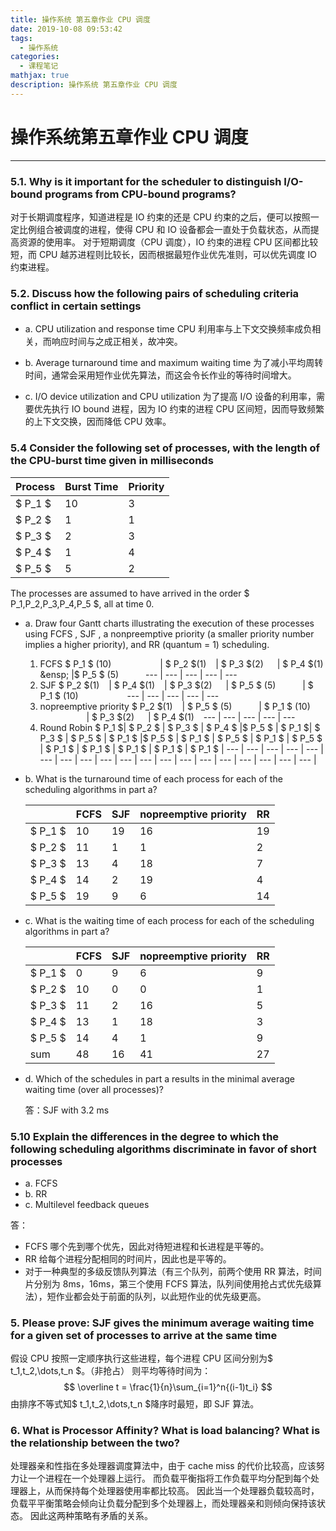 ```yaml
---
title: 操作系统 第五章作业 CPU 调度
date: 2019-10-08 09:53:42
tags:
  - 操作系统
categories:
  - 课程笔记
mathjax: true
description: 操作系统 第五章作业 CPU 调度
---
```

# 操作系统第五章作业 CPU 调度

---

### 5.1. Why is it important for the scheduler to distinguish I/O-bound programs from CPU-bound programs?

对于长期调度程序，知道进程是 IO 约束的还是 CPU 约束的之后，便可以按照一定比例组合被调度的进程，使得 CPU 和 IO 设备都会一直处于负载状态，从而提高资源的使用率。
对于短期调度（CPU 调度），IO 约束的进程 CPU 区间都比较短，而 CPU 越苏进程则比较长，因而根据最短作业优先准则，可以优先调度 IO 约束进程。

### 5.2. Discuss how the following pairs of scheduling criteria conflict in certain settings

- a. CPU utilization and response time
CPU 利用率与上下文交换频率成负相关，而响应时间与之成正相关，故冲突。

- b. Average turnaround time and maximum waiting time
为了减小平均周转时间，通常会采用短作业优先算法，而这会令长作业的等待时间增大。

- c. I/O device utilization and CPU utilization
为了提高 I/O 设备的利用率，需要优先执行 IO bound 进程，因为 IO 约束的进程 CPU 区间短，因而导致频繁的上下文交换，因而降低 CPU 效率。

### 5.4 Consider the following set of processes, with the length of the CPU-burst time given in milliseconds

Process | Burst Time    | Priority
---     | ---           | ---
$ P_1 $ | 10            | 3
$ P_2 $ | 1             | 1
$ P_3 $ | 2             | 3
$ P_4 $ | 1             | 4
$ P_5 $ | 5             | 2

The processes are assumed to have arrived in the order $ P_1,P_2,P_3,P_4,P_5 $, all at time 0.

- a. Draw four Gantt charts illustrating the execution of these processes using FCFS , SJF , a nonpreemptive priority (a smaller priority number implies a higher priority), and RR (quantum = 1) scheduling.
    1. FCFS
        $ P_1 $ (10) &emsp;&emsp;&emsp;&emsp;&emsp; | $ P_2 $(1) &ensp; | $ P_3 $(2) &emsp; | $ P_4 $(1) &ensp; |$ P_5 $  (5) &emsp;&emsp;&ensp;
        --- | --- | --- | --- | ---
    2. SJF
        $ P_2 $(1) &ensp;  | $ P_4 $(1) &ensp; | $ P_3 $(2) &emsp; | $ P_5 $  (5) &emsp;&emsp;&ensp; | $ P_1 $ (10) &emsp;&emsp;&emsp;&emsp;&emsp;
        --- | --- | --- | --- | ---
    3. nopreemptive priority
        $ P_2 $(1) &ensp;  | $ P_5 $  (5) &emsp;&emsp;&ensp; | $ P_1 $ (10) &emsp;&emsp;&emsp;&emsp;&emsp; | $ P_3 $(2) &emsp; | $ P_4 $(1) &ensp;
        --- | --- | --- | --- | ---
    4. Round Robin
        $ P_1 $| $ P_2 $ | $ P_3 $ | $ P_4 $ |$ P_5 $ | $ P_1 $| $ P_3 $ | $ P_5 $ | $ P_1 $ |$ P_5 $ | $ P_1 $ | $ P_5 $ | $ P_1 $ | $ P_5 $ | $ P_1 $ | $ P_1 $ | $ P_1 $ | $ P_1 $ | $ P_1 $ |
        --- | --- | --- | --- | --- | --- | --- | --- | --- | --- | --- | --- | --- | --- | --- | --- | --- | --- | --- |
- b. What is the turnaround time of each process for each of the scheduling algorithms in part a?

    &ensp;  | FCFS  | SJF   | nopreemptive priority     | RR
    ---     | ---   | ---   | ---                       | ---
    $ P_1 $ | 10    | 19    | 16                        | 19
    $ P_2 $ | 11    | 1     | 1                         | 2
    $ P_3 $ | 13    | 4     | 18                        | 7
    $ P_4 $ | 14    | 2     | 19                        | 4
    $ P_5 $ | 19    | 9     | 6                         | 14

- c. What is the waiting time of each process for each of the scheduling algorithms in part a?

    &ensp;  | FCFS  | SJF   | nopreemptive priority     | RR
    ---     | ---   | ---   | ---                       | ---
    $ P_1 $ | 0     | 9     | 6                         | 9
    $ P_2 $ | 10    | 0     | 0                         | 1
    $ P_3 $ | 11    | 2     | 16                        | 5
    $ P_4 $ | 13    | 1     | 18                        | 3
    $ P_5 $ | 14    | 4     | 1                         | 9
    sum     | 48    | 16    | 41                        | 27
- d. Which of the schedules in part a results in the minimal average waiting time (over all processes)?

    答：SJF with 3.2 ms

### 5.10 Explain the differences in the degree to which the following scheduling algorithms discriminate in favor of short processes

- a. FCFS
- b. RR
- c. Multilevel feedback queues

答：

- FCFS 哪个先到哪个优先，因此对待短进程和长进程是平等的。
- RR 给每个进程分配相同的时间片，因此也是平等的。
- 对于一种典型的多级反馈队列算法（有三个队列，前两个使用 RR 算法，时间片分别为 8ms，16ms，第三个使用 FCFS 算法，队列间使用抢占式优先级算法），短作业都会处于前面的队列，以此短作业的优先级更高。

### 5. Please prove: SJF gives the minimum average waiting time for a given set of processes to arrive at the same time

假设 CPU 按照一定顺序执行这些进程，每个进程 CPU 区间分别为$ t_1,t_2,\dots,t_n $。（非抢占）
则平均等待时间为：
$$
    \overline t = \frac{1}{n}\sum_{i=1}^n{(i-1)t_i}
$$
由排序不等式知$ t_1,t_2,\dots,t_n $降序时最短，即 SJF 算法。

### 6. What is Processor Affinity? What is load balancing? What is the relationship between the two?

处理器亲和性指在多处理器调度算法中，由于 cache miss 的代价比较高，应该努力让一个进程在一个处理器上运行。
而负载平衡指将工作负载平均分配到每个处理器上，从而保持每个处理器使用率都比较高。
因此当一个处理器负载较高时，负载平平衡策略会倾向让负载分配到多个处理器上，而处理器亲和则倾向保持该状态。
因此这两种策略有矛盾的关系。
